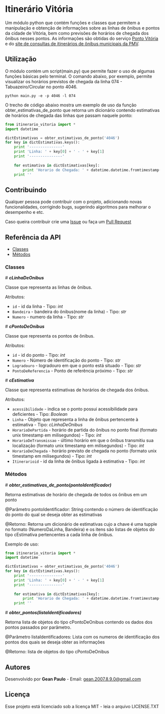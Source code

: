 # Itinerário Vitória

Um módulo python que contém funções e classes que permitem a manipulação e obtenção de informações sobre as linhas de ônibus e pontos da cidade de Vitória, bem como previsões de horários de chegada dos ônibus nesses pontos. As informações são obtidas do serviço [Ponto Vitória](http://sistemas.vitoria.es.gov.br/pontovitoria/) e do [site de consultas de itinerários de ônibus municipais da PMV](http://sistemas.vitoria.es.gov.br/redeiti).

## Utilização

O módulo contém um script(main.py) que permite fazer o uso de algumas funções básicas pelo terminal. O comando abaixo, por exemplo, permite visualizar os horários previstos de chegada da linha 074 - Tabuazeiro/Circular no ponto 4046.
```
python main.py -e -p 4046 -l 074
```
O trecho de código abaixo mostra um exemplo de uso da função obter\_estimativas\_de\_ponto que retorna um dicionário contendo estimativas de horários de chegada das linhas que passam naquele ponto:

```python
from itinerario_vitoria import *
import datetime

dictEstimativas = obter_estimativas_de_ponto('4046')
for key in dictEstimativas.keys():
    print '---------------'
    print 'Linha: ' + key[0] + ' - ' + key[1]
    print '---------------'
    
    for estimativa in dictEstimativas[key]:
        print 'Horario de Chegada: ' + datetime.datetime.fromtimestamp(estimativa.HorarioDeChegada/1000).ctime()
	print ''
```

## Contribuindo

Qualquer pessoa pode contribuir com o projeto, adicionando novas funcionalidades, corrigindo bugs, sugerindo algoritmos para melhorar o desempenho e etc.

Caso queira contribuir crie uma [Issue](https://github.com/DeadRoolz/ItinerarioVitoria/issues) ou faça um [Pull Request](https://github.com/DeadRoolz/ItinerarioVitoria/pulls)


## Referência da API

* [Classes](#Classes)
* [Métodos](#Métodos)

### Classes

\# _***cLinhaDeOnibus***_

Classe que representa as linhas de ônibus.

Atributos: 
* `id` - id da linha - Tipo: _int_
* `Bandeira` - bandeira do ônibus(nome da linha) - Tipo: _str_
* `Numero` - numero da linha - Tipo: _str_

\# _***cPontoDeOnibus***_

Classe que representa os pontos de ônibus.

Atributos: 
* `id` - id do ponto - Tipo: _int_
* `Numero` - Número de identificação do ponto - Tipo: _str_
* `Logradouro` - logradouro em que o ponto está situado - Tipo: _str_
* `PontoDeReferencia` - Ponto de referência próximo - Tipo: _str_

\# _***cEstimativa***_

Classe que representa estimativas de horários de chegada dos ônibus.

Atributos: 
* `acessibilidade` - indica se o ponto possui acessibilidade para deficientes - Tipo: _Boolean_
* `Linha` - Objeto que representa a linha de ônibus pertencente à estimativa - Tipo: _cLinhaDeOnibus_
* `HorarioDePartida` - horário de partida do ônibus no ponto final (formato unix timestamp em milisegundos)  - Tipo: _int_
* `HorarioDeTransmissao` - último horário em que o ônibus transmitiu sua localização (formato unix timestamp em milisegundos)  - Tipo: _int_
* `HorarioDeChegada` - horário previsto de chegada no ponto (formato unix timestamp em milisegundos)  - Tipo: _int_
* `Itinerarioid` - id da linha de ônibus ligada à estimativa  - Tipo: _int_

### Métodos

\# _***obter_estimativas_de_ponto(pontoIdentificador)***_

Retorna estimativas de horário de chegada de todos os ônibus em um ponto

@Parâmetro pontoIdentificador: String contendo o número de identificação do ponto do qual se deseja obter as estimativas

@Retorno: Retorna um dicionário de estimativas cujo a chave é uma tupple no formato (NumeroDaLinha, Bandeira)
e os itens são listas de objetos do tipo cEstimativa pertencentes a cada linha de ônibus.

Exemplo de uso:

```python
from itinerario_vitoria import *
import datetime

dictEstimativas = obter_estimativas_de_ponto('4046')
for key in dictEstimativas.keys():
    print '---------------'
    print 'Linha: ' + key[0] + ' - ' + key[1]
    print '---------------'
    
    for estimativa in dictEstimativas[key]:
        print 'Horario de Chegada: ' + datetime.datetime.fromtimestamp(estimativa.HorarioDeChegada/1000).ctime()
	print ''
```

\# _***obter_pontos(listaIdentificadores)***_

Retorna lista de objetos do tipo cPontoDeOnibus contendo os dados dos pontos passados por parâmetro.

@Parâmetro listaIdentificadores: Lista com os numeros de identificação dos pontos dos quais se deseja obter as informações

@Retorno: lista de objetos do tipo cPontoDeOnibus

## Autores

Desenvolvido por **Gean Paulo** - Email: gean.2007.8.9.0@gmail.com

## Licença

Esse projeto está licenciado sob a licença MIT - leia o arquivo LICENSE.TXT